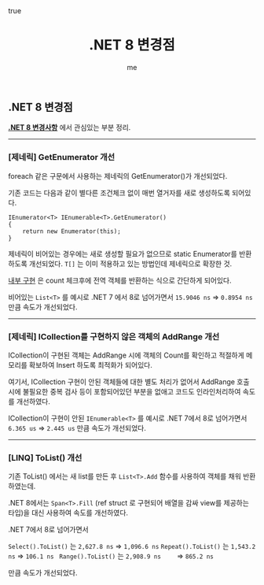 ﻿---
title: ".NET 8 변경점"
author: me
categories: [DotNet]
tags: [dotnet]
pin: false
math: true
mermaid: true
---

## .NET 8 변경점

**[.NET 8 변경사항](https://devblogs.microsoft.com/dotnet/performance-improvements-in-net-8/)** 에서 관심있는 부분 정리.

---

### [제네릭] GetEnumerator 개선

foreach 같은 구문에서 사용하는 제네릭의 GetEnumerator()가 개선되었다.

기존 코드는 다음과 같이 별다른 조건체크 없이 매번 열거자를 새로 생성하도록 되어있다.

```
IEnumerator<T> IEnumerable<T>.GetEnumerator() 
{ 
    return new Enumerator(this);
}
```

제네릭이 비어있는 경우에는 새로 생성할 필요가 없으므로 static Enumerator를 반환하도록 개선되었다. `T[]` 는 이미 적용하고 있는 방법인데 제네릭으로 확장한 것.

[내부 구현](https://github.com/dotnet/runtime/pull/82499/commits/f5b1cc8d8078d8d37f36151f8fdbb909324114f9) 은 count 체크후에 전역 객체를 반환하는 식으로 간단하게 되어있다.

비어있는 `List<T>` 를 예시로 
.NET 7 에서 8로 넘어가면서  `15.9046 ns` => `0.8954 ns` 만큼 속도가 개선되었다.

---
### [제네릭] ICollection를 구현하지 않은 객체의 AddRange 개선

ICollection이 구현된 객체는 AddRange 시에 객체의 Count를 확인하고 적절하게 메모리를 확보하여 Insert 하도록 최적화가 되어있다.

여기서, ICollection 구현이 안된 객체들에 대한 별도 처리가 없어서 AddRange 호출 시에 불필요한 중복 검사 등이 포함되어있던 부분을 없애고 코드도 인라인처리하여 속도를 개선하였다.

ICollection이 구현이 안된 `IEnumerable<T>` 를 예시로 .NET 7에서 8로 넘어가면서 `6.365 us` => `2.445 us` 만큼 속도가 개선되었다.

---
### [LINQ] ToList() 개선

기존 ToList() 에서는 새 list를 만든 후 `List<T>.Add` 함수를 사용하여 객체를 채워 반환하였는데.

.NET 8에서는 `Span<T>.Fill` (ref struct 로 구현되어 배열을 감싸 view를 제공하는 타입)을 대신 사용하여 속도를 개선하였다.

.NET 7에서 8로 넘어가면서

`Select().ToList()` 는 `2,627.8 ns` => `1,096.6 ns`
`Repeat().ToList()` 는 `1,543.2 ns` => `106.1 ns	`
`Range().ToList()` 는 `2,908.9 ns	` => `865.2 ns`

만큼 속도가 개선되었다.